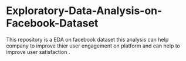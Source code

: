 # Exploratory-Data-Analysis-on-Facebook-Dataset
This repository is a EDA on facebook dataset this analysis can help company to improve thier user engagement on platform and can help to improve user satisfaction .
